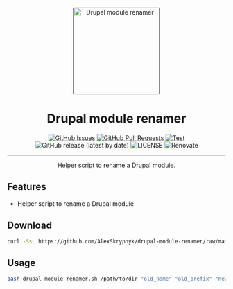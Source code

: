 <p align="center">
  <a href="" rel="noopener">
  <img width=200px height=200px src="https://placehold.jp/000000/ffffff/200x200.png?text=Drupal+module+renamer&css=%7B%22border-radius%22%3A%22%20100px%22%7D" alt="Drupal module renamer"></a>
</p>

<h1 align="center">Drupal module renamer</h1>

<div align="center">

[![GitHub Issues](https://img.shields.io/github/issues/drevops/drupal-module-renamer.svg)](https://github.com/drevops/drupal-module-renamer/issues)
[![GitHub Pull Requests](https://img.shields.io/github/issues-pr/drevops/drupal-module-renamer.svg)](https://github.com/drevops/drupal-module-renamer/pulls)
[![Test](https://github.com/drevops/drupal-module-renamer/actions/workflows/test.yml/badge.svg)](https://github.com/drevops/drupal-module-renamer/actions/workflows/test.yml)
![GitHub release (latest by date)](https://img.shields.io/github/v/release/drevops/drupal-module-renamer)
![LICENSE](https://img.shields.io/github/license/drevops/drupal-module-renamer)
![Renovate](https://img.shields.io/badge/renovate-enabled-green?logo=renovatebot)

</div>

---

<p align="center"> Helper script to rename a Drupal module.</p>


## Features

- Helper script to rename a Drupal module

## Download

```bash
curl -SsL https://github.com/AlexSkrypnyk/drupal-module-renamer/raw/main/drupal-module-renamer.sh > drupal-module-renamer.sh
```

## Usage

```bash
bash drupal-module-renamer.sh /path/to/dir "old_name" "old_prefix" "new_name" "new_prefix"
```
